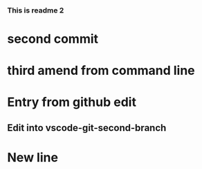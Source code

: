 ### This is readme 2
# second commit
# third amend from command line

# Entry from github edit

## Edit into vscode-git-second-branch
# New line